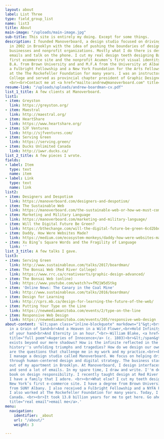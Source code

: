 ```yaml
---
layout: about
label: List Three
type: field_group_list
name: list3
title: About
main-image: "/uploads/main-image.jpg"
sub-title: This site is entirely my doing. Except for some things.
description: I founded Manoverboard, a design studio focused on driving social change,
  in 2002 in Brooklyn with the idea of pushing the boundaries of design for innovative
  businesses and nonprofit organizations. Mostly what I do there is design and send
  emails and talk on the phone. I cut my real design teeth designing Barneys New York’s
  first ecommerce site and the nonprofit Acumen’s first visual identity. I hold a
  B.A. from Brown University and and M.F.A from the University at Albany SUNY. I received
  a Fulbright Fellowship and a New York Foundation for the Arts Fellowship. I worked
  at the The Rockefeller Foundation for many years. I was an instructor at Red River
  College and served as provincial chapter president of Graphic Designers of Canada.
  <br><br>Contact me at <a href="mailto:andrew@manoverboard.com" title="">andrew@manoverboard.com</a>
resume-link: "/uploads/uploads/andrew-boardman-cv.pdf"
list_1_title: A few clients at Manoverboard.
list1:
- item: Greyston
  link: https://greyston.org/
- item: Maestral
  link: http://maestral.org/
- item: HeartShare
  link: https://www.heartshare.org/
- item: SJF Ventures
  link: http://sjfventures.com/
- item: Serving Green
  link: https://serving.green/
- item: Ducks Unlimited Canada
  link: http://iwwr.ducks.ca/
list_2_title: A few pieces I wrote.
fields:
- label: Item
  type: text
  name: item
- label: Link
  type: text
  name: link
list2:
- item: Designers and Despotism
  link: https://manoverboard.com/designers-and-despotism/
- item: The Sustainable Web
  link: https://manoverboard.com/the-sustainable-web-or-how-we-must-communicate/
- item: Marketing and Military Language
  link: https://manoverboard.com/marketing-and-military-language/
- item: Will the Digital Future Be Green?
  link: https://bthechange.com/will-the-digital-future-be-green-6cd2bbd34f4a
- item: Daddy, How Were Websites Made?
  link: https://medium.com/ecosystem-monkeys/daddy-how-were-websites-made-b0b324e35bf7
- item: Xu Bing’s Square Words and the Fragility of Language
  link: ''
list_3_title: A few talks I gave.
list3:
- item: Serving Green
  link: http://www.sustainableux.com/talks/2017/boardman/
- item: The Bonsai Web (Red River College)
  link: https://www.rrc.ca/creativearts/graphic-design-advanced/
- item: The Bonsai Web (online)
  link: https://www.youtube.com/watch?v=fM21W5dStkg
- item: 'Online News: The Canary in the Coal Mine'
  link: http://www.sustainableux.com/talks/2016/boardman/
- item: Design for Learning
  link: http://cprs.mb.ca/design-for-learning-the-future-of-the-web/
- item: Putting Your Type on the Line
  link: https://newmediamanitoba.com/events/2/type-on-the-line
- item: Responsive Web Design
  link: https://newmediamanitoba.com/events/205/responsive-web-design
about-content: '&lt;span class="inline-blockquote" markdown="1"&gt;<br>“To see a World
  in a Grain of Sand<br>And a Heaven in a Wild Flower,<br>Hold Infinity in the palm
  of your hand<br>And Eternity in an hour.”<br>-William Blake, <a href="https://www.poetryfoundation.org/poems/43650/auguries-of-innocence"
  title="full poem">Augeries of Innocence</a> (c. 1803)<br>&lt;/span&gt;<br><br>What
  exists beyond our mere shadows? How is the infinite reflected in the continuum of
  history''s unfolding triumphs and tragedies? How do we design our own answers? These
  are the questions that challenge me in my work and my practice.<br><br>Who am I?
  I manage a design studio called Manoverboard. We focus on helping drive social change
  through human-centered design and digital strategy. The business started in 2002
  out of my apartment in Brooklyn. At Manoverboard, I design interfaces, plan projects
  and send a lot of emails. In my spare time, I draw and write. I''m developing a
  book on design responsibility. I recently taught design at Red River College. And
  I have a family that I adore. <br><br>What else? I cut my teeth designing Barneys
  New York’s first e-commerce site. I have a degree from Brown University and an MFA
  from SUNY Albany. I also received a Fulbright Fellowship and a NYFA Fellowship.
  I also worked at The Rockefeller Foundation for many years. Today, I live in Winnipeg,
  Canada. <br><br>It took 13.8 billion years for me to get here. Go ahead and <a href="mailto:andrew@manoverboard.com"
  title="real email">email me</a>.'
menu:
  navigation:
    identifier: _about
    url: "/about/"
    weight: 3

---
```

